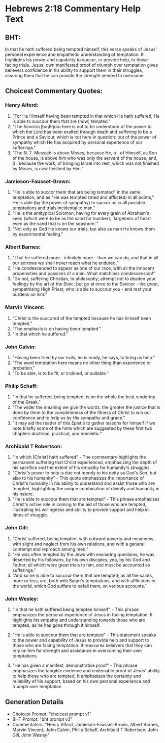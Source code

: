 # Hebrews 2:18 Commentary Help Text

## BHT:
In that he hath suffered being tempted himself, this verse speaks of Jesus' personal experience and empathetic understanding of temptation. It highlights his power and capability to succor, or provide help, to those facing trials. Jesus' own manifested proof of triumph over temptation gives believers confidence in his ability to support them in their struggles, assuring them that he can provide the strength needed to overcome.

## Choicest Commentary Quotes:
### Henry Alford:
1. "For He Himself having been tempted in that which He hath suffered, He is able to succour them that are (now) tempted."
2. "The δύναται βοηθῆσαι here is not to be understood of the power to which the Lord has been exalted through death and suffering to be a Prince and a Saviour, which is not here in question: but of the power of sympathy which He has acquired by personal experience of our sufferings."
3. "The N. T. Messiah is above Moses, because He, α . of Himself, as Son of the house, is above him who was only the servant of the house, and, β . because the work, of bringing Israel into rest, which was not finished by Moses, is now finished by Him."

### Jamieson-Fausset-Brown:
1. "He is able to succor them that are being tempted" in the same temptation; and as "He was tempted (tried and afflicted) in all points," He is able (by the power of sympathy) to succor us in all possible temptations and trials incidental to man."
2. "He is the antitypical Solomon, having for every grain of Abraham's seed (which were to be as the sand for number), 'largeness of heart even as the sand that is on the seashore.'"
3. "Not only as God He knows our trials, but also as man He knows them by experimental feeling."

### Albert Barnes:
1) "That he suffered more - infinitely more - than we can do, and that in all our sorrows we shall never reach what he endured."
2) "He condescended to appear as one of our race, with all the innocent propensities and passions of a man. What matchless condescension!"
3) "Go not, suffering Christian, to philosophy; attempt not to deaden your feelings by the art of the Stoic; but go at once to the Saviour - the great, sympathizing High Priest, who is able to succour you - and rest your burdens on him."

### Marvin Vincent:
1. "Christ is the succored of the tempted because he has himself been tempted." 
2. "The emphasis is on having been tempted." 
3. "In that which he suffered."

### John Calvin:
1. "Having been tried by our evils, he is ready, he says, to bring us help."
2. "The word temptation here means no other thing than experience or probation."
3. "To be able, is to be fit, or inclined, or suitable."

### Philip Schaff:
1. "In that he suffered, being tempted, is on the whole the best rendering of the Greek." 
2. "The wider the meaning we give the words, the greater the justice that is done by them to the completeness of the fitness of Christ to win our confidence and to help us by His sympathy and grace."
3. "It may aid the reader of this Epistle to gather lessons for himself if we note briefly some of the hints which are suggested by these first two chapters doctrinal, practical, and homiletic."

### Archibald T Robertson:
1. "In which [Christ] hath suffered" - The commentary highlights the permanent suffering that Christ experienced, emphasizing the depth of his sacrifice and the extent of his empathy for humanity's struggles.
2. "Christ's power to help is due not merely to his deity as God's Son, but also to his humanity" - This quote emphasizes the importance of Christ's humanity in his ability to understand and assist those who are tempted, highlighting the unique combination of divinity and humanity in his nature.
3. "He is able to succour them that are tempted" - This phrase emphasizes Christ's active role in coming to the aid of those who are tempted, illustrating his willingness and ability to provide support and help in times of struggle.

### John Gill:
1. "Christ suffered, being tempted, with outward poverty and meanness, with slight and neglect from his own relations, and with a general contempt and reproach among men."
2. "He was often tempted by the Jews with ensnaring questions; he was deserted by his followers, by his own disciples, yea, by his God and Father; all which were great trials to him, and must be accounted as sufferings."
3. "And so he is able to succour them that are tempted; as all the saints, more or less, are, both with Satan's temptations, and with afflictions in the world, which God suffers to befall them, on various accounts."

### John Wesley:
1. "In that he hath suffered being tempted himself" - This phrase emphasizes the personal experience of Jesus in facing temptation. It highlights his empathy and understanding towards those who are tempted, as he has gone through it himself.

2. "He is able to succour them that are tempted" - This statement speaks to the power and capability of Jesus to provide help and support to those who are facing temptation. It reassures believers that they can rely on him for strength and assistance in overcoming their own temptations.

3. "He has given a manifest, demonstrative proof" - This phrase emphasizes the tangible evidence and undeniable proof of Jesus' ability to help those who are tempted. It emphasizes the certainty and reliability of his support, based on his own personal experience and triumph over temptation.


## Generation Details
- Choicest Prompt: "choicest prompt v1"
- BHT Prompt: "bht prompt v3"
- Commentators: "Henry Alford, Jamieson-Fausset-Brown, Albert Barnes, Marvin Vincent, John Calvin, Philip Schaff, Archibald T Robertson, John Gill, John Wesley"
